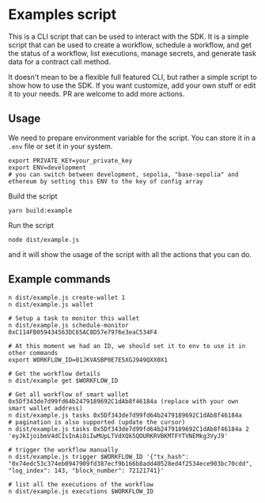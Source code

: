 # Examples script

This is a CLI script that can be used to interact with the SDK. It is a simple script that can be used to create a workflow, schedule a workflow, and get the status of a workflow, list executions, manage secrets, and generate task data for a contract call method.

It doesn't mean to be a flexible full featured CLI, but rather a simple script to show how to use the SDK. If you want customize, add your own stuff or edit it to your needs. PR are welcome to add more actions.

## Usage

We need to prepare environment variable for the script. You can store it in a `.env` file or set it in your system.

```
export PRIVATE_KEY=your_private_key
export ENV=development
# you can switch between development, sepolia, "base-sepolia" and ethereum by setting this ENV to the key of config array
```

Build the script

```
yarn build:example
```

Run the script

```
node dist/example.js
```

and it will show the usage of the script with all the actions that you can do.

## Example commands

```
n dist/example.js create-wallet 1
n dist/example.js wallet

# Setup a task to monitor this wallet
n dist/example.js schedule-monitor 0xC114FB059434563DC65AC8D57e7976e3eaC534F4

# At this moment we had an ID, we should set it to env to use it in other commands
export WORKFLOW_ID=01JKVASBP0E7E5XGJ949QXX0X1

# Get the workflow details
n dist/example get $WORKFLOW_ID

# Get all workflow of smart wallet 0x5Df343de7d99fd64b2479189692C1dAb8f46184a (replace with your own smart wallet address)
n dist/example.js tasks 0x5Df343de7d99fd64b2479189692C1dAb8f46184a
# pagination is also supported (update the cursor)
n dist/example.js tasks 0x5Df343de7d99fd64b2479189692C1dAb8f46184a 2 'eyJkIjoibmV4dCIsInAiOiIwMUpLTVdXQk5QOURKRVBKMTFYTVNEMkg3VyJ9'

# trigger the workflow manually
n dist/example.js trigger $WORKFLOW_ID '{"tx_hash": "0x74edc53c374eb0947909fd387ecf9b166b8add40528ed4f2534ece903bc70cdd", "log_index": 143, "block_number": 72121741}'

# list all the executions of the workflow
n dist/example.js executions $WORKFLOW_ID
```